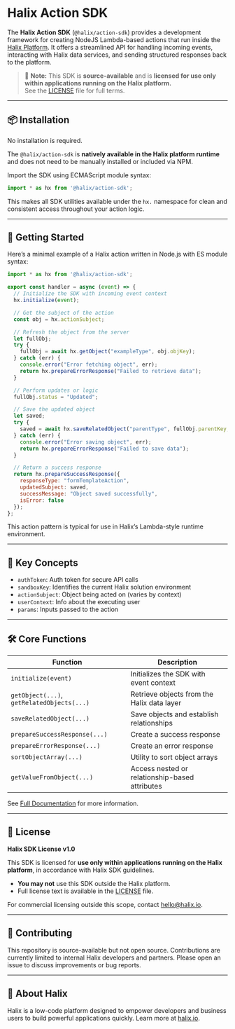 # Halix Action SDK

The **Halix Action SDK** (`@halix/action-sdk`) provides a development framework for creating NodeJS Lambda-based actions that run inside the [Halix Platform](https://halix.io). It offers a streamlined API for handling incoming events, interacting with Halix data services, and sending structured responses back to the platform.

> 📌 **Note:** This SDK is **source-available** and is **licensed for use only within applications running on the Halix platform.**  
> See the [LICENSE](./LICENSE) file for full terms.

---
## 📦 Installation

No installation is required.

The `@halix/action-sdk` is **natively available in the Halix platform runtime** and does not need to be manually installed or included via NPM.

Import the SDK using ECMAScript module syntax:

```js
import * as hx from '@halix/action-sdk';
```

This makes all SDK utilities available under the `hx.` namespace for clean and consistent access throughout your action logic.

---

## 🚀 Getting Started

Here’s a minimal example of a Halix action written in Node.js with ES module syntax:

```js
import * as hx from '@halix/action-sdk';

export const handler = async (event) => {
  // Initialize the SDK with incoming event context
  hx.initialize(event);

  // Get the subject of the action
  const obj = hx.actionSubject;

  // Refresh the object from the server
  let fullObj;
  try {
    fullObj = await hx.getObject("exampleType", obj.objKey);
  } catch (err) {
    console.error("Error fetching object", err);
    return hx.prepareErrorResponse("Failed to retrieve data");
  }

  // Perform updates or logic
  fullObj.status = "Updated";

  // Save the updated object
  let saved;
  try {
    saved = await hx.saveRelatedObject("parentType", fullObj.parentKey, "exampleType", fullObj);
  } catch (err) {
    console.error("Error saving object", err);
    return hx.prepareErrorResponse("Failed to save data");
  }

  // Return a success response
  return hx.prepareSuccessResponse({
    responseType: "formTemplateAction",
    updatedSubject: saved,
    successMessage: "Object saved successfully",
    isError: false
  });
};
```

This action pattern is typical for use in Halix’s Lambda-style runtime environment.

---

## 📘 Key Concepts

- `authToken`: Auth token for secure API calls
- `sandboxKey`: Identifies the current Halix solution environment
- `actionSubject`: Object being acted on (varies by context)
- `userContext`: Info about the executing user
- `params`: Inputs passed to the action

---

## 🛠️ Core Functions

| Function | Description |
|----------|-------------|
| `initialize(event)` | Initializes the SDK with event context |
| `getObject(...)`, `getRelatedObjects(...)` | Retrieve objects from the Halix data layer |
| `saveRelatedObject(...)` | Save objects and establish relationships |
| `prepareSuccessResponse(...)` | Create a success response |
| `prepareErrorResponse(...)` | Create an error response |
| `sortObjectArray(...)` | Utility to sort object arrays |
| `getValueFromObject(...)` | Access nested or relationship-based attributes |

See [Full Documentation](https://mmastrangelo.github.io/halixsdk/) for more information.

---

## 🔐 License

**Halix SDK License v1.0**

This SDK is licensed for **use only within applications running on the Halix platform**, in accordance with Halix SDK guidelines.

- **You may not** use this SDK outside the Halix platform.
- Full license text is available in the [LICENSE](./LICENSE) file.

For commercial licensing outside this scope, contact [hello@halix.io](mailto:hello@halix.io).

---

## 🧰 Contributing

This repository is source-available but not open source. Contributions are currently limited to internal Halix developers and partners. Please open an issue to discuss improvements or bug reports.

---

## 🧭 About Halix

Halix is a low-code platform designed to empower developers and business users to build powerful applications quickly. Learn more at [halix.io](https://halix.io).
